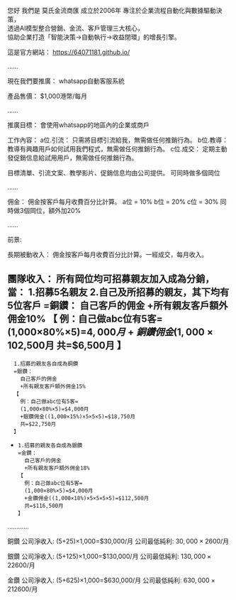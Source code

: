 您好
我們是 莫氏金流商匯
成立於2006年
專注於企業流程自動化與數據驅動決策，  
透過AI模型整合營銷、金流、客戶管理三大核心，  
協助企業打造「智能決策→自動執行→收益閉環」的增長引擎。  

這是官方網站：
  https://64071181.github.io/ 

…… 

現在我們要推廣：
  whatsapp自動客服系統 

產品售價：
  $1,000港幣/每月 

…… 

推廣目標：
  會使用whatsapp的地區內的企業或商戶 

工作內容：
  a位.引流：
    只需將目標引流給我，無需做任何推銷行為。
  b位.教導：
    教導有興趣用戶如何試用我們程式，無需做任何推銷行為。
  c位.成交：
    定期主動發促銷信息給試用用戶，無需做任何推銷行為。 

  目標清單、引流文案、教學影片、促銷信息均由公司提供。 
  可同時做多個岡位 

…… 

佣金：
  佣金按客戶每月收費百分比計算。 
  a位 = 10%
  b位 = 20%
  c位 = 30%
  同時做3個岡位，額外加20% 

…… 

前景: 

  長期被動收入：
    佣金按客戶每月收費百分比計算。一經成交，每月收入。 

  團隊收入：
    所有岡位均可招募親友加入成為分銷，當：
      1.招募5名親友
      2.自己及所招募的親友，其下均有5位客戶
      =銅鑽：
        自己客戶的佣金
        +所有親友客戶額外佣金10%
      【
        例：自己做abc位有5客=
        (1,000×80%×5)=$4,000月
        +銅鑽佣金(1,000×10%×5×5)=$2,500月
        共=$6,500月
      】 
-
      1.招募的親友各自成為銅鑽
      =銀鑽：
        自己客戶的佣金
        +所有親友客戶額外佣金15%
      【
        例：自己做abc位有5客=
        (1,000×80%×5)=$4,000月
        +銀鑽佣金((1,000×15%)×5×5×5)=$18,750月
        共=$22,750月
      】 
-
      1.招募的親友各自成為銀鑽
      =金鑽：
        自己客戶的佣金
        +所有親友客戶額外佣金18%
      【
        例：自己做abc位有5客=
        (1,000×80%×5)=$4,000月
        +金鑽佣金((1,000×18%)×5×5×5×5)=$112,500月
        共=$116,500月
      】

…………







銅鑽
公司淨收入: (5+25)×1,000=$30,000/月
公司最低純利: $30,000×2%=$600/月

銀鑽
公司淨收入: (5+125)×1,000=$130,000/月
公司最低純利: $130,000×2%=$2600/月

金鑽
公司淨收入: (5+625)×1,000=$630,000/月
公司最低純利: $630,000×2%=$12600/月